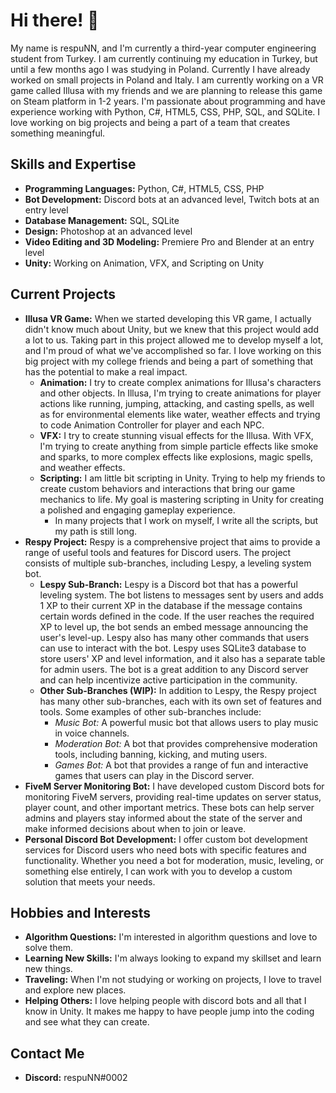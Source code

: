 # Hi there! 👋

My name is respuNN, and I'm currently a third-year computer engineering student from Turkey. I am currently continuing my education in Turkey, but until a few months ago I was studying in Poland. Currently I have already worked on small projects in Poland and Italy. I am currently working on a VR game called Illusa with my friends and we are planning to release this game on Steam platform in 1-2 years. I'm passionate about programming and have experience working with Python, C#, HTML5, CSS, PHP, SQL, and SQLite. I love working on big projects and being a part of a team that creates something meaningful.

## Skills and Expertise

- **Programming Languages:** Python, C#, HTML5, CSS, PHP
- **Bot Development:** Discord bots at an advanced level, Twitch bots at an entry level
- **Database Management:** SQL, SQLite
- **Design:** Photoshop at an advanced level
- **Video Editing and 3D Modeling:** Premiere Pro and Blender at an entry level
- **Unity:** Working on Animation, VFX, and Scripting on Unity

## Current Projects

- **Illusa VR Game:** When we started developing this VR game, I actually didn't know much about Unity, but we knew that this project would add a lot to us. Taking part in this project allowed me to develop myself a lot, and I'm proud of what we've accomplished so far. I love working on this big project with my college friends and being a part of something that has the potential to make a real impact.
  - **Animation:** I try to create complex animations for Illusa's characters and other objects. In Illusa, I'm trying to create animations for player actions like running, jumping, attacking, and casting spells, as well as for environmental elements like water, weather effects and trying to code Animation Controller for player and each NPC.
  - **VFX:** I try to create stunning visual effects for the Illusa. With VFX, I'm trying to create anything from simple particle effects like smoke and sparks, to more complex effects like explosions, magic spells, and weather effects.
  - **Scripting:** I am little bit scripting in Unity. Trying to help my friends to create custom behaviors and interactions that bring our game mechanics to life. My goal is mastering scripting in Unity for creating a polished and engaging gameplay experience.
    - In many projects that I work on myself, I write all the scripts, but my path is still long.
- **Respy Project:** Respy is a comprehensive project that aims to provide a range of useful tools and features for Discord users. The project consists of multiple sub-branches, including Lespy, a leveling system bot.
  - **Lespy Sub-Branch:** Lespy is a Discord bot that has a powerful leveling system. The bot listens to messages sent by users and adds 1 XP to their current XP in the database if the message contains certain words defined in the code. If the user reaches the required XP to level up, the bot sends an embed message announcing the user's level-up. Lespy also has many other commands that users can use to interact with the bot. Lespy uses SQLite3 database to store users' XP and level information, and it also has a separate table for admin users. The bot is a great addition to any Discord server and can help incentivize active participation in the community.
  - **Other Sub-Branches (WIP):** In addition to Lespy, the Respy project has many other sub-branches, each with its own set of features and tools. Some examples of other sub-branches include:
    - *Music Bot:* A powerful music bot that allows users to play music in voice channels.
    - *Moderation Bot:* A bot that provides comprehensive moderation tools, including banning, kicking, and muting users.
    - *Games Bot:* A bot that provides a range of fun and interactive games that users can play in the Discord server.
- **FiveM Server Monitoring Bot:** I have developed custom Discord bots for monitoring FiveM servers, providing real-time updates on server status, player count, and other important metrics. These bots can help server admins and players stay informed about the state of the server and make informed decisions about when to join or leave.
- **Personal Discord Bot Development:** I offer custom bot development services for Discord users who need bots with specific features and functionality. Whether you need a bot for moderation, music, leveling, or something else entirely, I can work with you to develop a custom solution that meets your needs.


## Hobbies and Interests

- **Algorithm Questions:** I'm interested in algorithm questions and love to solve them. 
- **Learning New Skills:** I'm always looking to expand my skillset and learn new things.
- **Traveling:** When I'm not studying or working on projects, I love to travel and explore new places.
- **Helping Others:** I love helping people with discord bots and all that I know in Unity. It makes me happy to have people jump into the coding and see what they can create.

## Contact Me

- **Discord:** respuNN#0002
